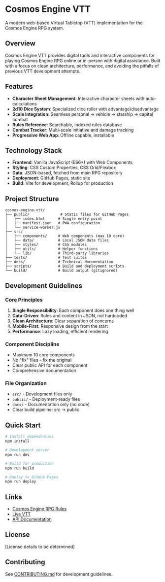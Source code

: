 # Cosmos Engine VTT

A modern web-based Virtual Tabletop (VTT) implementation for the Cosmos Engine RPG system.

## Overview

Cosmos Engine VTT provides digital tools and interactive components for playing Cosmos Engine RPG online or in-person with digital assistance. Built with a focus on clean architecture, performance, and avoiding the pitfalls of previous VTT development attempts.

## Features

- **Character Sheet Management**: Interactive character sheets with auto-calculations
- **2d10 Dice System**: Specialized dice roller with advantage/disadvantage
- **Scale Integration**: Seamless personal → vehicle → starship → capital combat
- **Rules Reference**: Searchable, indexed rules database
- **Combat Tracker**: Multi-scale initiative and damage tracking
- **Progressive Web App**: Offline capable, installable

## Technology Stack

- **Frontend**: Vanilla JavaScript (ES6+) with Web Components
- **Styling**: CSS Custom Properties, CSS Grid/Flexbox
- **Data**: JSON-based, fetched from main RPG repository
- **Deployment**: GitHub Pages, static site
- **Build**: Vite for development, Rollup for production

## Project Structure

```
cosmos-engine-vtt/
├── public/              # Static files for GitHub Pages
│   ├── index.html      # Single entry point
│   ├── manifest.json   # PWA configuration
│   └── service-worker.js
├── src/
│   ├── components/     # Web components (max 10 core)
│   ├── data/           # Local JSON data files
│   ├── styles/         # CSS modules
│   ├── utils/          # Helper functions
│   └── lib/            # Third-party libraries
├── tests/              # Test suites
├── docs/               # Technical documentation
├── scripts/            # Build and deployment scripts
└── build/              # Build output (gitignored)
```

## Development Guidelines

### Core Principles

1. **Single Responsibility**: Each component does one thing well
2. **Data-Driven**: Rules and content in JSON, not hardcoded
3. **Clean Architecture**: Clear separation of concerns
4. **Mobile-First**: Responsive design from the start
5. **Performance**: Lazy loading, efficient rendering

### Component Discipline

- Maximum 10 core components
- No "fix" files - fix the original
- Clear public API for each component
- Comprehensive documentation

### File Organization

- `src/` - Development files only
- `public/` - Deployment-ready files
- `docs/` - Documentation only (no code)
- Clear build pipeline: src → public

## Quick Start

```bash
# Install dependencies
npm install

# Development server
npm run dev

# Build for production
npm run build

# Deploy to GitHub Pages
npm run deploy
```

## Links

- [Cosmos Engine RPG Rules](https://github.com/magicat777/CosmosEngineRPG)
- [Live VTT](https://magicat777.github.io/cosmos-engine-vtt)
- [API Documentation](./docs/api.md)

## License

[License details to be determined]

## Contributing

See [CONTRIBUTING.md](./CONTRIBUTING.md) for development guidelines.